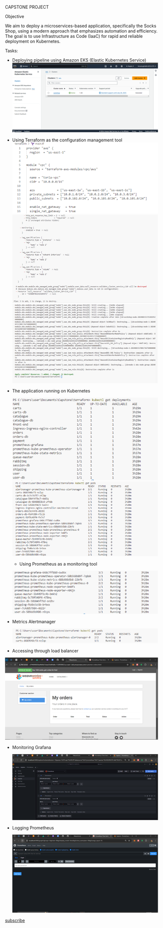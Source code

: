 CAPSTONE PROJECT

Objective

We aim to deploy a microservices-based application, specifically the Socks Shop, using a modern approach that emphasizes automation and efficiency. The goal is to use Infrastructure as Code (IaaC) for rapid and reliable deployment on Kubernetes.

Tasks:

* Deploying pipeline using Amazon EKS (Elastic Kubernetes Service)
        ![using aws](./img/aws.png)

* Using Terraform as the configuration management tool
         ![Using terraform](./img/20%25terraform.png)
         ![terraform plan](./img/terraformplan.png)
         ![apply](./img/terra%20apply.png)

* The application running on Kubernetes

  ![deploying on kubernetes cluster](./img/getdeploy.png)
  ![pods](./img/getpods.png)

  * Using Prometheus as a monitoring tool

  ![pods](./img/prometheus.png)

* Metrics Alertmanager

   ![alert](./img/alertmanager.png)

* Accessing through load balancer

 ![sock](./img/sockshop.png)

* Monitoring Grafana

   ![gra](./img/grafana.png)

* Logging Prometheus

   ![prom](./img/prom.png)

[subscribe](https://www.youtube.com/@njokuvictoria8986)
